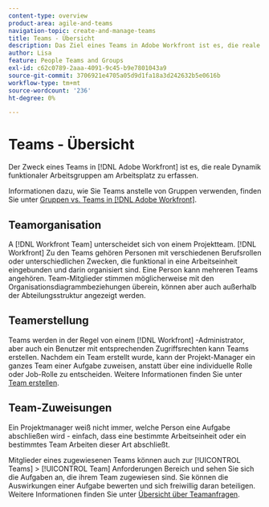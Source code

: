 ```yaml
---
content-type: overview
product-area: agile-and-teams
navigation-topic: create-and-manage-teams
title: Teams - Übersicht
description: Das Ziel eines Teams in Adobe Workfront ist es, die reale Dynamik funktionaler Arbeitsgruppen am Arbeitsplatz zu erfassen.
author: Lisa
feature: People Teams and Groups
exl-id: c62c0789-2aaa-4091-9c45-b9e7801043a9
source-git-commit: 3706921e4705a05d9d1fa18a3d242632b5e0616b
workflow-type: tm+mt
source-wordcount: '236'
ht-degree: 0%

---
```


# Teams - Übersicht

<!-- Audited: 01/2024 -->

Der Zweck eines Teams in [!DNL Adobe Workfront] ist es, die reale Dynamik funktionaler Arbeitsgruppen am Arbeitsplatz zu erfassen.

Informationen dazu, wie Sie Teams anstelle von Gruppen verwenden, finden Sie unter [Gruppen vs. Teams in [!DNL Adobe Workfront]](../../people-teams-and-groups/work-with-groups-and-teams/understanding-differences-and-similarities-between-groups-and-teams.md).

## Teamorganisation

A [!DNL Workfront Team] unterscheidet sich von einem Projektteam. [!DNL Workfront] Zu den Teams gehören Personen mit verschiedenen Berufsrollen oder unterschiedlichen Zwecken, die funktional in eine Arbeitseinheit eingebunden und darin organisiert sind. Eine Person kann mehreren Teams angehören. Team-Mitglieder stimmen möglicherweise mit den Organisationsdiagrammbeziehungen überein, können aber auch außerhalb der Abteilungsstruktur angezeigt werden.

## Teamerstellung

Teams werden in der Regel von einem [!DNL Workfront] -Administrator, aber auch ein Benutzer mit entsprechenden Zugriffsrechten kann Teams erstellen. Nachdem ein Team erstellt wurde, kann der Projekt-Manager ein ganzes Team einer Aufgabe zuweisen, anstatt über eine individuelle Rolle oder Job-Rolle zu entscheiden. Weitere Informationen finden Sie unter [Team erstellen](/help/quicksilver/people-teams-and-groups/create-and-manage-teams/create-a-team.md).

## Team-Zuweisungen

Ein Projektmanager weiß nicht immer, welche Person eine Aufgabe abschließen wird - einfach, dass eine bestimmte Arbeitseinheit oder ein bestimmtes Team Arbeiten dieser Art abschließt.

Mitglieder eines zugewiesenen Teams können auch zur [!UICONTROL Teams] > [!UICONTROL Team] Anforderungen Bereich und sehen Sie sich die Aufgaben an, die ihrem Team zugewiesen sind. Sie können die Auswirkungen einer Aufgabe bewerten und sich freiwillig daran beteiligen. Weitere Informationen finden Sie unter [Übersicht über Teamanfragen](/help/quicksilver/people-teams-and-groups/work-with-team-requests/team-requests-overview.md).
